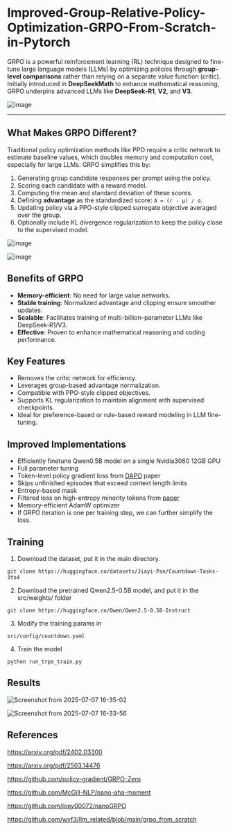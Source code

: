 # Improved-Group-Relative-Policy-Optimization-GRPO-From-Scratch-in-Pytorch

GRPO is a powerful reinforcement learning (RL) technique designed to fine-tune large language models (LLMs) by optimizing policies through **group-level comparisons** rather than relying on a separate value function (critic). Initially introduced in **DeepSeekMath** to enhance mathematical reasoning, GRPO underpins advanced LLMs like **DeepSeek‑R1**, **V2**, and **V3**.

![image](https://github.com/user-attachments/assets/7a28d992-21d3-4e27-9a12-a74da5e1f05e)

---

## What Makes GRPO Different?

Traditional policy optimization methods like PPO require a critic network to estimate baseline values, which doubles memory and computation cost, especially for large LLMs. GRPO simplifies this by:

1. Generating group candidate responses per prompt using the policy.
2. Scoring each candidate with a reward model.
3. Computing the mean and standard deviation of these scores.
4. Defining **advantage** as the standardized score:  `A = (r - μ) / σ`.
5. Updating policy via a PPO-style clipped surrogate objective averaged over the group.
6. Optionally include KL divergence regularization to keep the policy close to the supervised model.

![image](https://github.com/user-attachments/assets/04098103-1e23-49f0-a6a1-e944df41765f)

![image](https://github.com/user-attachments/assets/49f19526-30ad-476a-87e4-4aea662769cb)

## Benefits of GRPO

- **Memory-efficient**: No need for large value networks.
- **Stable training**: Normalized advantage and clipping ensure smoother updates.
- **Scalable**: Facilitates training of multi-billion–parameter LLMs like DeepSeek‑R1/V3.
- **Effective**: Proven to enhance mathematical reasoning and coding performance.


## Key Features

- Removes the critic network for efficiency.
- Leverages group-based advantage normalization.
- Compatible with PPO-style clipped objectives.
- Supports KL regularization to maintain alignment with supervised checkpoints.
- Ideal for preference-based or rule-based reward modeling in LLM fine-tuning.
  
## Improved Implementations
- Efficiently finetune Qwen0.5B model on a single Nvidia3060 12GB GPU
- Full parameter tuning
- Token-level policy gradient loss from [DAPO](https://arxiv.org/pdf/2503.14476) paper
- Skips unfinished episodes that exceed context length limits
- Entropy-based mask
- Filtered loss on high-entropy minority tokens from [paper](https://arxiv.org/pdf/2506.01939)
- Memory-efficient AdamW optimizer
- If GRPO iteration is one per training step, we can further simplify the loss.

## Training 

1. Download the dataset, put it in the main directory.
```
git clone https://huggingface.co/datasets/Jiayi-Pan/Countdown-Tasks-3to4
```

2. Download the pretrained Qwen2.5-0.5B model, and put it in the src/weights/ folder
```
git clone https://huggingface.co/Qwen/Qwen2.5-0.5B-Instruct
```

3. Modify the training params in
```
src/config/countdown.yaml
```

4. Train the model
```
python run_trpo_train.py
```

## Results

![Screenshot from 2025-07-07 16-35-02](https://github.com/user-attachments/assets/394475c2-8371-44f8-b383-3f67c0dff8eb)

![Screenshot from 2025-07-07 16-33-56](https://github.com/user-attachments/assets/61bc9cb2-3b20-4e21-b139-8e474230fe3e)


## References

https://arxiv.org/pdf/2402.03300

https://arxiv.org/pdf/2503.14476

https://github.com/policy-gradient/GRPO-Zero

https://github.com/McGill-NLP/nano-aha-moment

https://github.com/joey00072/nanoGRPO

https://github.com/wyf3/llm_related/blob/main/grpo_from_scratch

